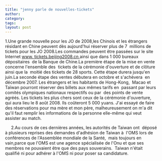 ```yaml
---
title: "jenny parle de nouvelles-tickets"
author:
category: 
tags: 
layout: post
---
```

1.Une grande nouvelle pour les JO de 2008,les Chinois et les étrangers  résidant en Chine peuvent dès aujourd'hui réserver plus de 7  millions de tickets pour les JO 2008.Les commandes peuvent être passées sur le site Internet <a href="www. tickets.beijing2008.cn ">www. tickets.beijing2008.cn </a>ainsi que dans 1 000 bureaux dépositaires  de la Banque de Chine.La première étape de la mise en vente concerne l'ensemble des  tickets de la cérémonie d'ouverture et de clôture ainsi que la  moitié des tickets de 28 sports. Cette étape durera jusqu'en juin.La seconde étape des ventes débutera en octobre et s'achèvera  en décembre 2007. Les étrangers et les habitants de Hong-Kong,  Macao et Taïwan pourront réserver des billets aux mêmes tarifs en  passant par leurs comités olympiques nationaux respectifs ou par  des points de vente agréés. Les tickets les plus chers sont ceux de la cérémonie d'ouverture, qui aura lieu le 8 août 2008. Ils coûteront 5 000 yuans. J'ai essayé de faire des réservations pour ma mère et mon père, malheureusement on m'a dit qu'il faut remplir les informations de la personne elle-même qui veut assister au match.

     2.Au cours de ces dernières années, les autorités de Taiwan ont  déposé à plusieurs reprises des demandes d'adhésion de Taiwan à  l'OMS lors de conférences de l'Assemblée mondiale de la Santé,  mais toujours en vain,parce que l'OMS est une agence spécialisée de l'Onu et que ses  membres ne pouvaient être que des pays souverains.  Taiwan n'était qualifié ni pour adhérer à l'OMS ni pour poser sa candidature. 

